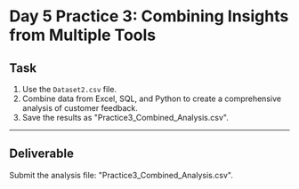 # Day 5 Practice 3: Combining Insights from Multiple Tools

## Task
1. Use the `Dataset2.csv` file.
2. Combine data from Excel, SQL, and Python to create a comprehensive analysis of customer feedback.
3. Save the results as "Practice3_Combined_Analysis.csv".

---

## Deliverable
Submit the analysis file: "Practice3_Combined_Analysis.csv".